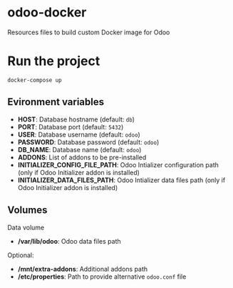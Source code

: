# odoo-docker
Resources files to build custom Docker image for Odoo

# Run the project

```
docker-compose up
```

## Evironment variables

- **HOST**: Database hostname (default: `db`)
- **PORT**: Database port (default: `5432`)
- **USER**: Database username (default: `odoo`)
- **PASSWORD**: Database password (default: `odoo`)
- **DB_NAME**: Database name (default: `odoo`)
- **ADDONS**: List of addons to be pre-installed
- **INITIALIZER_CONFIG_FILE_PATH**: Odoo Intializer configuration path (only if Odoo Initializer addon is installed)
- **INITIALIZER_DATA_FILES_PATH**: Odoo Intializer data files path (only if Odoo Initializer addon is installed)

## Volumes

Data volume
- **/var/lib/odoo**: Odoo data files path

Optional:
- **/mnt/extra-addons**: Additional addons path
- **/etc/properties**: Path to provide alternative `odoo.conf` file

